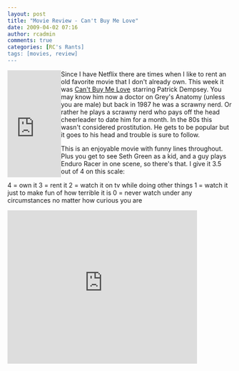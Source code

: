 ```yaml
---
layout: post
title: "Movie Review - Can't Buy Me Love"
date: 2009-04-02 07:16
author: rcadmin
comments: true
categories: [RC's Rants]
tags: [movies, review]
---
```

<iframe src="http://rcm.amazon.com/e/cm?t=bitsmack-20&o=1&p=8&l=as1&asins=B000065V3H&md=10FE9736YVPPT7A0FBG2&fc1=000000&IS2=1&lt1=_blank&m=amazon&lc1=0000FF&bc1=000000&bg1=FFFFFF&f=ifr" style="width:120px;height:240px;" scrolling="no" marginwidth="0" marginheight="0" frameborder="0" align="left"></iframe>
Since I have Netflix there are times when I like to rent an old favorite movie that I don't already own. This week it was <a href="http://www.amazon.com/gp/product/B000065V3H?ie=UTF8&tag=bitsmack-20&linkCode=as2&camp=1789&creative=390957&creativeASIN=B000065V3H">Can't Buy Me Love</a><img src="http://www.assoc-amazon.com/e/ir?t=bitsmack-20&l=as2&o=1&a=B000065V3H" width="1" height="1" border="0" alt="" style="border:none !important; margin:0px !important;" /> starring Patrick Dempsey. You may know him now a doctor on Grey's Anatomy (unless you are male) but back in 1987 he was a scrawny nerd. Or rather he plays a scrawny nerd who pays off the head cheerleader to date him for a month. In the 80s this wasn't considered prostitution. He gets to be popular but it goes to his head and trouble is sure to follow.

This is an enjoyable movie with funny lines throughout. Plus you get to see Seth Green as a kid, and a guy plays Enduro Racer in one scene, so there's that. I give it 3.5 out of 4 on this scale:

4 = own it
3 = rent it
2 = watch it on tv while doing other things
1 = watch it just to make fun of how terrible it is
0 = never watch under any circumstances no matter how curious you are

<object width="425" height="344"><param name="movie" value="http://www.youtube.com/v/hiS42RHaKyg&hl=en&fs=1"></param><param name="allowFullScreen" value="true"></param><param name="allowscriptaccess" value="always"></param><embed src="http://www.youtube.com/v/hiS42RHaKyg&hl=en&fs=1" type="application/x-shockwave-flash" allowscriptaccess="always" allowfullscreen="true" width="425" height="344"></embed></object>
